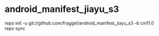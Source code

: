 # android_manifest_jiayu_s3

repo init -u git://github.com/fraggel/android_manifest_jiayu_s3 -b cm11.0
repo sync
